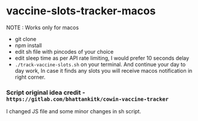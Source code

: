 # vaccine-slots-tracker-macos

NOTE : Works only for macos

- git clone
- npm install
- edit sh file with pincodes of your choice
- edit sleep time as per API rate limiting, I would prefer 10 seconds delay
- `./track-vaccine-slots.sh` on your terminal. And continue your day to day work, In case it finds any slots you will receive macos notification in right corner.


### Script original idea credit - `https://gitlab.com/bhattankitk/cowin-vaccine-tracker`
I changed JS file and some minor changes in sh script.
